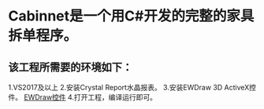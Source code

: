 Cabinnet是一个用C#开发的完整的家具拆单程序。
=========
该工程所需要的环境如下：
---------
1.VS2017及以上
2.安装Crystal Report水晶报表。
3.安装EWDraw 3D ActiveX控件。
[EWDraw控件](http://eastwindsoft.com/ftpman/setup_ult_v15.exe)
4.打开工程，编译运行即可。
